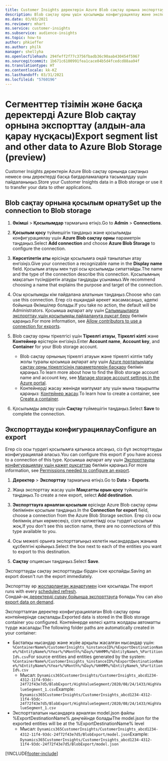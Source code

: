 ```yaml
---
title: Customer Insights деректерін Azure Blob сақтау орнына экспорттау
description: Blob сақтау орны үшін қосылымды конфигурациялау және экспорттау жолы туралы ақпарат.
ms.date: 03/03/2021
ms.reviewer: mhart
ms.service: customer-insights
ms.subservice: audience-insights
ms.topic: how-to
author: phkieffer
ms.author: philk
manager: shellyha
ms.openlocfilehash: 294feff2f77c3756fbadb36c90aab430454f5967
ms.sourcegitcommit: 1b671c6100991fea1cace04b5d4fcedcd88aa94f
ms.translationtype: HT
ms.contentlocale: kk-KZ
ms.lasthandoff: 03/31/2021
ms.locfileid: "5760196"
---
```

# <a name="export-segment-list-and-other-data-to-azure-blob-storage-preview"></a><span data-ttu-id="c9ea2-103">Сегменттер тізімін және басқа деректерді Azure Blob сақтау орнына экспорттау (алдын-ала қарау нұсқасы)</span><span class="sxs-lookup"><span data-stu-id="c9ea2-103">Export segment list and other data to Azure Blob Storage (preview)</span></span>

<span data-ttu-id="c9ea2-104">Customer Insights деректерін Azure Blob сақтау орнында сақтаңыз немесе оны деректерді басқа бағдарламаларға тасымалдау үшін пайдаланыңыз.</span><span class="sxs-lookup"><span data-stu-id="c9ea2-104">Store your Customer Insights data in a Blob storage or use it to transfer your data to other applications.</span></span>

## <a name="set-up-the-connection-to-blob-storage"></a><span data-ttu-id="c9ea2-105">Blob сақтау орнына қосылым орнату</span><span class="sxs-lookup"><span data-stu-id="c9ea2-105">Set up the connection to Blob storage</span></span>

1. <span data-ttu-id="c9ea2-106">**Әкімші** > **Қосылымдар** тармағына өтіңіз.</span><span class="sxs-lookup"><span data-stu-id="c9ea2-106">Go to **Admin** > **Connections**.</span></span>

1. <span data-ttu-id="c9ea2-107">**Қосылым қосу** түймешігін таңдаңыз және қосылымды конфигурациялау үшін **Azure Blob сақтау орны** параметрін таңдаңыз.</span><span class="sxs-lookup"><span data-stu-id="c9ea2-107">Select **Add connection** and choose **Azure Blob Storage** to configure the connection.</span></span>

1. <span data-ttu-id="c9ea2-108">**Көрсетілетін аты** өрісінде қосылымға оңай танылатын атау енгізіңіз.</span><span class="sxs-lookup"><span data-stu-id="c9ea2-108">Give your connection a recognizable name in the **Display name** field.</span></span> <span data-ttu-id="c9ea2-109">Қосылым атауы мен түрі осы қосылымды сипаттайды.</span><span class="sxs-lookup"><span data-stu-id="c9ea2-109">The name and the type of the connection describe this connection.</span></span> <span data-ttu-id="c9ea2-110">Қосылымның мақсатын түсіндіретін атауды таңдауды ұсынамыз.</span><span class="sxs-lookup"><span data-stu-id="c9ea2-110">We recommend choosing a name that explains the purpose and target of the connection.</span></span>

1. <span data-ttu-id="c9ea2-111">Осы қосылымды кім пайдалана алатынын таңдаңыз.</span><span class="sxs-lookup"><span data-stu-id="c9ea2-111">Choose who can use this connection.</span></span> <span data-ttu-id="c9ea2-112">Егер сіз ешқандай әрекет жасамасаңыз, әдепкі бойынша Әкімшілер болады.</span><span class="sxs-lookup"><span data-stu-id="c9ea2-112">If you take no action, the default will be Administrators.</span></span> <span data-ttu-id="c9ea2-113">Қосымша ақпарат алу үшін [Салымшыларға экспорттау үшін қосылымды пайдалануға рұқсат беру](connections.md#allow-contributors-to-use-a-connection-for-exports) бөлімін қараңыз.</span><span class="sxs-lookup"><span data-stu-id="c9ea2-113">For more information, see [Allow contributors to use a connection for exports](connections.md#allow-contributors-to-use-a-connection-for-exports).</span></span>

1. <span data-ttu-id="c9ea2-114">Blob сақтау орны тіркелгісі үшін **Тіркелгі атауы**, **Тіркелгі кілті** және **Контейнер** өрістерін енгізіңіз.</span><span class="sxs-lookup"><span data-stu-id="c9ea2-114">Enter **Account name**, **Account key**, and **Container** for your Blob storage account.</span></span>
    - <span data-ttu-id="c9ea2-115">Blob сақтау орнының тіркелгі атауын және тіркелгі кілтін табу жолы туралы қосымша ақпарат алу үшін [Azure порталындағы сақтау орны тіркелгісінің параметрлерін басқару](/azure/storage/common/storage-account-manage) бөлімін қараңыз.</span><span class="sxs-lookup"><span data-stu-id="c9ea2-115">To learn more about how to find the Blob storage account name and account key, see [Manage storage account settings in the Azure portal](/azure/storage/common/storage-account-manage).</span></span>
    - <span data-ttu-id="c9ea2-116">Контейнерді жасау жөнінде мағлұмат алу үшін мына тақырыпты қараңыз: [Контейнер жасау](/azure/storage/blobs/storage-quickstart-blobs-portal#create-a-container).</span><span class="sxs-lookup"><span data-stu-id="c9ea2-116">To learn how to create a container, see [Create a container](/azure/storage/blobs/storage-quickstart-blobs-portal#create-a-container).</span></span>

1. <span data-ttu-id="c9ea2-117">Қосылымды аяқтау үшін **Сақтау** түймешігін таңдаңыз.</span><span class="sxs-lookup"><span data-stu-id="c9ea2-117">Select **Save** to complete the connection.</span></span> 

## <a name="configure-an-export"></a><span data-ttu-id="c9ea2-118">Экспорттауды конфигурациялау</span><span class="sxs-lookup"><span data-stu-id="c9ea2-118">Configure an export</span></span>

<span data-ttu-id="c9ea2-119">Егер сіз осы түрдегі қосылымға қатынаса алсаңыз, сіз бұл экспорттауды конфигурациялай аласыз.</span><span class="sxs-lookup"><span data-stu-id="c9ea2-119">You can configure this export if you have access to a connection of this type.</span></span> <span data-ttu-id="c9ea2-120">Қосымша ақпарат алу үшін [Экспорттауды конфигурациялау үшін қажет рұқсаттар](export-destinations.md#set-up-a-new-export) бөлімін қараңыз.</span><span class="sxs-lookup"><span data-stu-id="c9ea2-120">For more information, see [Permissions needed to configure an export](export-destinations.md#set-up-a-new-export).</span></span>

1. <span data-ttu-id="c9ea2-121">**Деректер** > **Экспорттау** тармағына өтіңіз.</span><span class="sxs-lookup"><span data-stu-id="c9ea2-121">Go to **Data** > **Exports**.</span></span>

1. <span data-ttu-id="c9ea2-122">Жаңа экспорттау жасау үшін **Мақсатты орын қосу** түймешігін таңдаңыз.</span><span class="sxs-lookup"><span data-stu-id="c9ea2-122">To create a new export, select **Add destination**.</span></span>

1. <span data-ttu-id="c9ea2-123">**Экспорттауға арналған қосылым** өрісінде Azure Blob сақтау орны бөлімінен қосылым таңдаңыз.</span><span class="sxs-lookup"><span data-stu-id="c9ea2-123">In the **Connection for export** field, choose a connection from the Azure Blob Storage section.</span></span> <span data-ttu-id="c9ea2-124">Егер сіз осы бөлімнің атын көрмесеңіз, сізге қолжетімді осы түрдегі қосылым жоқ.</span><span class="sxs-lookup"><span data-stu-id="c9ea2-124">If you don't see this section name, there are no connections of this type available to you.</span></span>

1. <span data-ttu-id="c9ea2-125">Осы межелі орынға экспорттағыңыз келетін нысандардың жанына құсбелгіні қойыңыз.</span><span class="sxs-lookup"><span data-stu-id="c9ea2-125">Select the box next to each of the entities you want to export to this destination.</span></span>

1. <span data-ttu-id="c9ea2-126">**Сақтау** опциясын таңдаңыз.</span><span class="sxs-lookup"><span data-stu-id="c9ea2-126">Select **Save**.</span></span>

<span data-ttu-id="c9ea2-127">Экспорттауды сақтау экспорттауды бірден іске қоспайды.</span><span class="sxs-lookup"><span data-stu-id="c9ea2-127">Saving an export doesn't run the export immediately.</span></span>

<span data-ttu-id="c9ea2-128">Экспорттау әр [жоспарланған жаңартумен](system.md#schedule-tab) іске қосылады.</span><span class="sxs-lookup"><span data-stu-id="c9ea2-128">The export runs with every [scheduled refresh](system.md#schedule-tab).</span></span>     
<span data-ttu-id="c9ea2-129">Сондай-ақ [деректерді сұрау бойынша экспорттауға](export-destinations.md#run-exports-on-demand) болады.</span><span class="sxs-lookup"><span data-stu-id="c9ea2-129">You can also [export data on demand](export-destinations.md#run-exports-on-demand).</span></span> 

<span data-ttu-id="c9ea2-130">Экспортталған деректер конфигурациялаған Blob сақтау орны контейнерінде сақталады.</span><span class="sxs-lookup"><span data-stu-id="c9ea2-130">Exported data is stored in the Blob storage container you configured.</span></span> <span data-ttu-id="c9ea2-131">Контейнерде келесі қалта жолдары автоматты түрде жасалады:</span><span class="sxs-lookup"><span data-stu-id="c9ea2-131">The following folder paths are automatically created in your container:</span></span>

- <span data-ttu-id="c9ea2-132">Бастапқы нысандар және жүйе арқылы жасалған нысандар үшін: `%ContainerName%/CustomerInsights_%instanceID%/%ExportDestinationName%/%EntityName%/%Year%/%Month%/%Day%/%HHMM%/%EntityName%_%PartitionId%.csv`</span><span class="sxs-lookup"><span data-stu-id="c9ea2-132">For source entities and entities generated by the system: `%ContainerName%/CustomerInsights_%instanceID%/%ExportDestinationName%/%EntityName%/%Year%/%Month%/%Day%/%HHMM%/%EntityName%_%PartitionId%.csv`</span></span>
  - <span data-ttu-id="c9ea2-133">Мысал: `Dynamics365CustomerInsights/CustomerInsights_abcd1234-4312-11f4-93dc-24f72f43e7d5/BlobExport/HighValueSegment/2020/08/24/1433/HighValueSegment_1.csv`</span><span class="sxs-lookup"><span data-stu-id="c9ea2-133">Example: `Dynamics365CustomerInsights/CustomerInsights_abcd1234-4312-11f4-93dc-24f72f43e7d5/BlobExport/HighValueSegment/2020/08/24/1433/HighValueSegment_1.csv`</span></span>
- <span data-ttu-id="c9ea2-134">Экспортталатын нысандарға арналған model.json файлы %ExportDestinationName% деңгейінде болады</span><span class="sxs-lookup"><span data-stu-id="c9ea2-134">The model.json for the exported entities will be at the %ExportDestinationName% level</span></span>
  - <span data-ttu-id="c9ea2-135">Мысал: `Dynamics365CustomerInsights/CustomerInsights_abcd1234-4312-11f4-93dc-24f72f43e7d5/BlobExport/model.json`</span><span class="sxs-lookup"><span data-stu-id="c9ea2-135">Example: `Dynamics365CustomerInsights/CustomerInsights_abcd1234-4312-11f4-93dc-24f72f43e7d5/BlobExport/model.json`</span></span>

[!INCLUDE[footer-include](../includes/footer-banner.md)]
